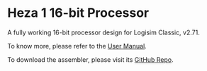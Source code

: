 # Heza 1 16-bit Processor
A fully working 16-bit processor design for Logisim Classic, v2.71.


To know more, please refer to the [User Manual](https://github.com/franzageek/heza-cpu/tree/master/Heza_1_Processor_User_Manual.pdf).

To download the assembler, please visit its [GitHub Repo](https://github.com/franzageek/heza-cpu-assembler).
